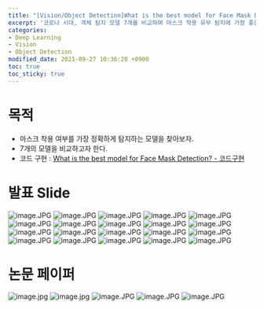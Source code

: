 ```yaml
---
title: "[Vision/Object Detection]What is the best model for Face Mask Detection? - 논문작성"
excerpt: '코로나 시대, 객체 탐지 모델 7개를 비교하여 마스크 착용 유무 탐지에 가장 좋은 모델을 찾아본다.'
categories:
- Deep Learning
- Vision
- Object Detection
modified_date: 2021-09-27 10:36:28 +0900
toc: true
toc_sticky: true
---
```


# 목적
- 마스크 착용 여부를 가장 정확하게 탐지하는 모델을 찾아보자.
- 7개의 모델을 비교하고자 한다.
- 코드 구현 : [What is the best model for Face Mask Detection? - 코드구현](https://dasoldasol.github.io/deep%20learning/vision/object%20detection/vision-facemask_detection-code/)

# 발표 Slide 
![image.JPG](https://dasoldasol.github.io/assets/images/image/face_mask_detection_slides/슬라이드1.JPG)
![image.JPG](https://dasoldasol.github.io/assets/images/image/face_mask_detection_slides/슬라이드2.JPG)
![image.JPG](https://dasoldasol.github.io/assets/images/image/face_mask_detection_slides/슬라이드3.JPG)
![image.JPG](https://dasoldasol.github.io/assets/images/image/face_mask_detection_slides/슬라이드4.JPG)
![image.JPG](https://dasoldasol.github.io/assets/images/image/face_mask_detection_slides/슬라이드5.JPG)
![image.JPG](https://dasoldasol.github.io/assets/images/image/face_mask_detection_slides/슬라이드6.JPG)
![image.JPG](https://dasoldasol.github.io/assets/images/image/face_mask_detection_slides/슬라이드7.JPG)
![image.JPG](https://dasoldasol.github.io/assets/images/image/face_mask_detection_slides/슬라이드8.JPG)
![image.JPG](https://dasoldasol.github.io/assets/images/image/face_mask_detection_slides/슬라이드9.JPG)
![image.JPG](https://dasoldasol.github.io/assets/images/image/face_mask_detection_slides/슬라이드10.JPG)
![image.JPG](https://dasoldasol.github.io/assets/images/image/face_mask_detection_slides/슬라이드11.JPG)
![image.JPG](https://dasoldasol.github.io/assets/images/image/face_mask_detection_slides/슬라이드12.JPG)
![image.JPG](https://dasoldasol.github.io/assets/images/image/face_mask_detection_slides/슬라이드13.JPG)
![image.JPG](https://dasoldasol.github.io/assets/images/image/face_mask_detection_slides/슬라이드14.JPG)
![image.JPG](https://dasoldasol.github.io/assets/images/image/face_mask_detection_slides/슬라이드15.JPG)
![image.JPG](https://dasoldasol.github.io/assets/images/image/face_mask_detection_slides/슬라이드16.JPG)
![image.JPG](https://dasoldasol.github.io/assets/images/image/face_mask_detection_slides/슬라이드17.JPG)
![image.JPG](https://dasoldasol.github.io/assets/images/image/face_mask_detection_slides/슬라이드18.JPG)
![image.JPG](https://dasoldasol.github.io/assets/images/image/face_mask_detection_slides/슬라이드19.JPG)
![image.JPG](https://dasoldasol.github.io/assets/images/image/face_mask_detection_slides/슬라이드20.JPG)

# 논문 페이퍼
![image.jpg](https://dasoldasol.github.io/assets/images/image/face_mask_detection_paper/0001.jpg)
![image.jpg](https://dasoldasol.github.io/assets/images/image/face_mask_detection_paper/0002.jpg)
![image.JPG](https://dasoldasol.github.io/assets/images/image/face_mask_detection_paper/0003.jpg)
![image.JPG](https://dasoldasol.github.io/assets/images/image/face_mask_detection_paper/0004.jpg)
![image.JPG](https://dasoldasol.github.io/assets/images/image/face_mask_detection_paper/0005.jpg)